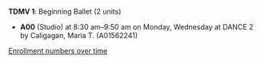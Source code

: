 **TDMV 1**: Beginning Ballet (2 units)

- **A00** (Studio) at 8:30 am–9:50 am on Monday, Wednesday at DANCE 2 by Caligagan, Maria T. (A01562241)

[Enrollment numbers over time](./TDMV1.tsv)

